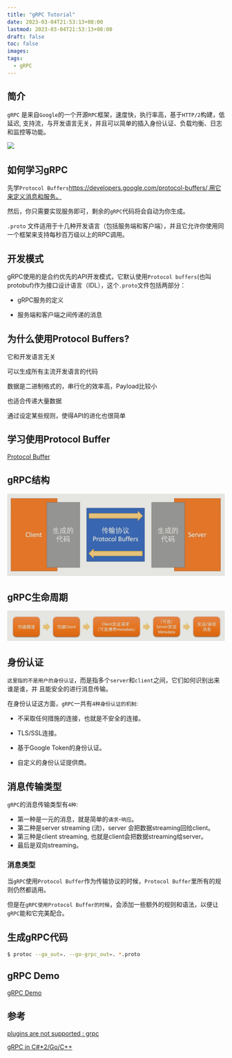 ```yaml
---
title: "gRPC Tutorial"
date: 2023-03-04T21:53:13+08:00
lastmod: 2023-03-04T21:53:13+08:00
draft: false
toc: false
images:
tags:
  - gRPC
---
```


## 简介

`gRPC` 是来自`Google`的一个开源`RPC`框架，速度快，执行率高，基于`HTTP/2`构建，低延迟, 支持流，与开发语言无关，并且可以简单的插入身份认证、负载均衡、日志和监控等功能。

![](https://grpc.io/img/landing-2.svg)

## 如何学习gRPC

先学`Protocol Buffers`https://developers.google.com/protocol-buffers/,用它来定义消息和服务。

然后，你只需要实现服务即可，剩余的`gRPC`代码将会自动为你生成。

`.proto` 文件适用于十几种开发语言（包括服务端和客户端），并且它允许你使用同一个框架来支持每秒百万级以上的RPC调用。

## 开发模式

gRPC使用的是合约优先的API开发模式，它默认使用`Protocol buffers`(也叫protobuf)作为接口设计语言（IDL），这个`.proto`文件包括两部分：

- gRPC服务的定义

- 服务端和客户端之间传递的消息

## 为什么使用Protocol Buffers? 

它和开发语言无关

可以生成所有主流开发语言的代码

数据是二进制格式的，串行化的效率高，Payload比较小

也适合传递大量数据

通过设定某些规则，使得API的进化也很简单

## 学习使用Protocol Buffer

[Protocol Buffer](/writing/2023/protocol-buffers)

## gRPC结构

![](./grpc-structure.png)

## gRPC生命周期

![](./grpc-lifecycle.png)

## 身份认证

`这里指的不是用户的身份认证`，而是指多个`server`和`client`之间，它们如何识别出来谁是谁，并
且能安全的进行消息传输。

在身份认证这方面，`gRPC`一共有`4种身份认证的机制`:

- 不采取任何措施的连接，也就是不安全的连接。

- TLS/SSL连接。
- 基于Google Token的身份认证。
- 自定义的身份认证提供商。

## 消息传输类型

`gRPC`的消息传输类型有`4种`:

- 第一种是一元的消息，就是简单的`请求`-`响应`。
- 第二种是server streaming (流)，server 会把数据streaming回给client。
- 第三种是client streaming, 也就是client会把数据streaming给server。
- 最后是双向streaming。

### 消息类型

当`gRPC`使用`Protocol Buffer`作为传输协议的时候，`Protocol Buffer`里所有的规则仍然都适用。

但是在`gRPC使用Protocol Buffer的时候`，会添加一些额外的规则和语法，以便让`gRPC`能和它完美配合。

## 生成gRPC代码

```bash
$ protoc --go_out=. --go-grpc_out=. *.proto
```

## gRPC Demo

[gRPC Demo](https://github.com/lqgl/grpc-demo)

## 参考

[plugins are not supported : grpc](https://github.com/golang/protobuf/issues/1070)

[gRPC in C#*2/Go/C++](https://www.bilibili.com/video/BV1eE411T7GC/)
